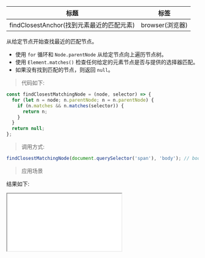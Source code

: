 | 标题                                      | 标签            |
| ----------------------------------------- | --------------- |
| findClosestAnchor(找到元素最近的匹配元素) | browser(浏览器) |

从给定节点开始查找最近的匹配节点。

- 使用 `for` 循环和 `Node.parentNode` 从给定节点向上遍历节点树。
- 使用 `Element.matches()` 检查任何给定的元素节点是否与提供的选择器匹配。
- 如果没有找到匹配的节点，则返回 `null`。

> 代码如下:

```js
const findClosestMatchingNode = (node, selector) => {
  for (let n = node; n.parentNode; n = n.parentNode) {
    if (n.matches && n.matches(selector)) {
      return n;
    }
  }
  return null;
};
```

> 调用方式:

```js
findClosestMatchingNode(document.querySelector('span'), 'body'); // body
```

> 应用场景

<div class="code-editor" data-url="codes/javascript/html/findClosestMatchingNode.html" data-language="html"></div>

结果如下:

<iframe src="codes/javascript/html/findClosestMatchingNode.html"></iframe>
